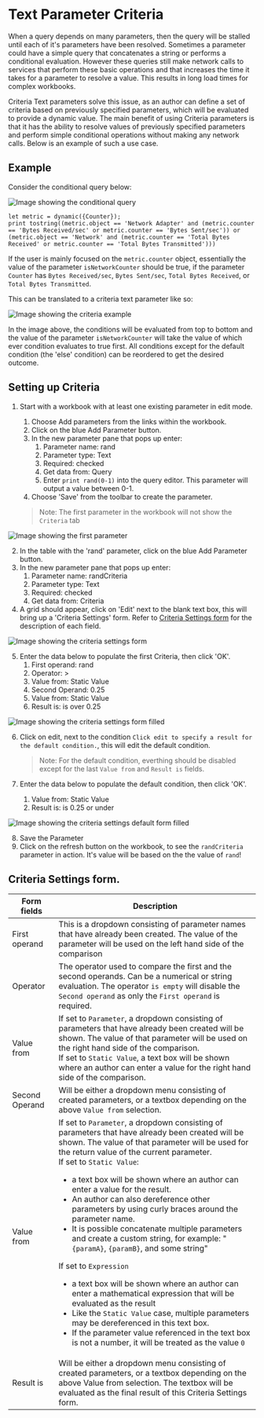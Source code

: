 # Text Parameter Criteria

When a query depends on many parameters, then the query will be stalled until each of it's parameters have been resolved. Sometimes a parameter could have a simple query that concatenates a string or performs a conditional evaluation. However these queries still make network calls to services that perform these basic operations and that increases the time it takes for a parameter to resolve a value. This results in long load times for complex workbooks.

Criteria Text parameters solve this issue, as an author can define a set of criteria based on previously specified parameters, which will be evaluated to provide a dynamic value. The main benefit of using Criteria parameters is that it has the ability to resolve values of previously specified parameters and perform simple conditional operations without making any network calls. Below is an example of such a use case.

## Example
Consider the conditional query below:

![Image showing the conditional query](../Images/Parameters-Criteria-Conditional-Query.png)

```
let metric = dynamic({Counter});
print tostring((metric.object == 'Network Adapter' and (metric.counter == 'Bytes Received/sec' or metric.counter == 'Bytes Sent/sec')) or (metric.object == 'Network' and (metric.counter == 'Total Bytes Received' or metric.counter == 'Total Bytes Transmitted')))
```

If the user is mainly focused on the `metric.counter` object, essentially the value of the parameter `isNetworkCounter` should be true, if the parameter `Counter` has `Bytes Received/sec`, `Bytes Sent/sec`, `Total Bytes Received`, or `Total Bytes Transmitted`.

This can be translated to a criteria text parameter like so:

![Image showing the criteria example](../Images/Parameters-Criteria-Example.png)

In the image above, the conditions will be evaluated from top to bottom and the value of the parameter `isNetworkCounter` will take the value of which ever condition evaluates to true first. All conditions except for the default condition (the 'else' condition) can be reordered to get the desired outcome.

## Setting up Criteria
1. Start with a workbook with at least one existing parameter in edit mode.
    1. Choose Add parameters from the links within the workbook.
    2. Click on the blue Add Parameter button.
    3. In the new parameter pane that pops up enter:
        1. Parameter name: rand
        2. Parameter type: Text
        3. Required: checked
        4. Get data from: Query
        5. Enter `print rand(0-1)` into the query editor. This parameter will output a value between 0-1.
    4. Choose 'Save' from the toolbar to create the parameter. 

    >Note: The first parameter in the workbook will not show the `Criteria` tab

![Image showing the first parameter](../Images/Parameters-Criteria-First-Param.png)

2. In the table with the 'rand' parameter, click on the blue Add Parameter button.
3. In the new parameter pane that pops up enter:
    1. Parameter name: randCriteria
    2. Parameter type: Text
    3. Required: checked
    4. Get data from: Criteria
4. A grid should appear, click on 'Edit' next to the blank text box, this will bring up a 'Criteria Settings' form. Refer to [Criteria Settings form](#criteria-settings-form) for the description of each field.

![Image showing the criteria settings form](../Images/Parameters-Criteria-Setting.png)

5. Enter the data below to populate the first Criteria, then click 'OK'.
    1. First operand: rand
    2. Operator: >
    3. Value from: Static Value
    4. Second Operand: 0.25
    5. Value from: Static Value
    6. Result is: is over 0.25

![Image showing the criteria settings form filled](../Images/Parameters-Criteria-Setting-Filled.png)

6. Click on edit, next to the condition `Click edit to specify a result for the default condition.`, this will edit the default condition.

    >Note: For the default condition, everthing should be disabled except for the last `Value from` and `Result is` fields.

7. Enter the data below to populate the default condition, then click 'OK'.
    1. Value from: Static Value
    2. Result is: is 0.25 or under

![Image showing the criteria settings default form filled](../Images/Parameters-Criteria-Default.png)

8. Save the Parameter
9. Click on the refresh button on the workbook, to see the `randCriteria` parameter in action. It's value will be based on the the value of `rand`!

## Criteria Settings form.
|Form fields|Description|
|-----------|----------|
|First operand| This is a dropdown consisting of parameter names that have already been created. The value of the parameter will be used on the left hand side of the comparison |
|Operator|The operator used to compare the first and the second operands. Can be a numerical or string evaluation. The operator `is empty` will disable the `Second operand` as only the `First operand` is required.|
|Value from|If set to `Parameter`, a dropdown consisting of parameters that have already been created will be shown. The value of that parameter will be used on the right hand side of the comparison.<br/> If set to `Static Value`, a text box will be shown where an author can enter a value for the right hand side of the comparison.|
|Second Operand| Will be either a dropdown menu consisting of created parameters, or a textbox depending on the above `Value from` selection.|
|Value from|If set to `Parameter`, a dropdown consisting of parameters that have already been created will be shown. The value of that parameter will be used for the return value of the current parameter.<br/> If set to `Static Value`:<ul><li> a text box will be shown where an author can enter a value for the result.</li> <li>An author can also dereference other parameters by using curly braces around the parameter name.</li><li>It is possible concatenate multiple parameters and create a custom string, for example: "`{paramA}`, `{paramB}`, and some string" </li></ul>If set to `Expression`<ul><li> a text box will be shown where an author can enter a mathematical expression that will be evaluated as the result</li><li>Like the `Static Value` case, multiple parameters may be dereferenced in this text box.</li><li>If the parameter value referenced in the text box is not a number, it will be treated as the value `0`</li></ul> |
|Result is| Will be either a dropdown menu consisting of created parameters, or a textbox depending on the above Value from selection. The textbox will be evaluated as the final result of this Criteria Settings form.